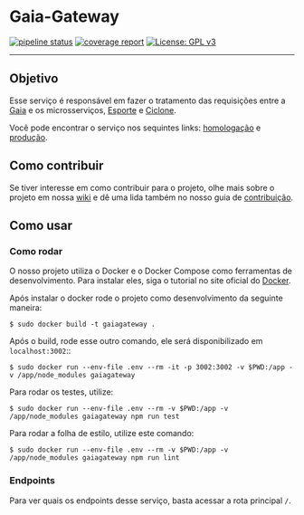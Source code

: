 # Gaia-Gateway

[![pipeline status](https://gitlab.com/botgaia/Gaia-Gateway/badges/master/pipeline.svg)](https://gitlab.com/botgaia/Gaia-Gateway/commits/master)
[![coverage report](https://gitlab.com/botgaia/Gaia-Gateway/badges/master/coverage.svg)](https://gitlab.com/botgaia/Gaia-Gateway/commits/master)
[![License: GPL v3](https://img.shields.io/badge/License-GPLv3-blue.svg)](https://www.gnu.org/licenses/gpl-3.0)

---

## Objetivo

Esse serviço é responsável em fazer o tratamento das requisições entre a [Gaia](https://github.com/BotGaia/Gaia) e os microsserviços, [Esporte](https://github.com/BotGaia/Gaia-Esporte) e [Ciclone](https://github.com/BotGaia/Gaia-Ciclone).

Você pode encontrar o serviço nos sequintes links: [homologação](https://gateway.hml.botgaia.ga/) e [produção](https://gateway.botgaia.ga/).

## Como contribuir

Se tiver interesse em como contribuir para o projeto, olhe mais sobre o projeto em nossa [wiki](https://github.com/fga-eps-mds/2019.1-Gaia) e dê uma lida também no nosso guia de [contribuição](https://github.com/BotGaia/Gaia-Gateway/blob/dev/CONTRIBUTING.md).

## Como usar

### Como rodar

O nosso projeto utiliza o Docker e o Docker Compose como ferramentas de desenvolvimento. Para instalar eles, siga o tutorial no site oficial do [Docker](https://www.docker.com/).

Após instalar o docker rode o projeto como desenvolvimento da seguinte maneira:

``` $ sudo docker build -t gaiagateway . ```

Após o build, rode esse outro comando, ele será disponibilizado em `localhost:3002`::

```$ sudo docker run --env-file .env --rm -it -p 3002:3002 -v $PWD:/app -v /app/node_modules gaiagateway```

Para rodar os testes, utilize:

``` $ sudo docker run --env-file .env --rm -v $PWD:/app -v /app/node_modules gaiagateway npm run test ```

Para rodar a folha de estilo, utilize este comando:

``` $ sudo docker run --env-file .env --rm -v $PWD:/app -v /app/node_modules gaiagateway npm run lint ```

### Endpoints

Para ver quais os endpoints desse serviço, basta acessar a rota principal `/`.
